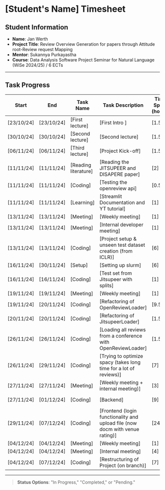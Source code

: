 # [Student's Name] Timesheet

## Student Information

- **Name**: Jan Werth
- **Project Title**: Review Overview Generation for papers through Attitude root-Review request Mapping
- **Mentor**: Sukannya Purkayastha
- **Course**: Data Analysis Software Project Seminar for Natural Language (WiSe 2024/25) / 6 ECTs

---

## Task Progress

| Start      | End        | Task Name            | Task Description                                                             | Time Spent (hours) | Status        |
|------------|------------|----------------------|------------------------------------------------------------------------------|--------------------|---------------|
| [23/10/24] | [23/10/24] | [First lecture]      | [First Intro ]                                                               | [1.5]              | [Completed]   |
| [30/10/24] | [30/10/24] | [Second lecture]     | [Second lecture]                                                             | [1.5]              | [Completed]   | 
| [06/11/24] | [06/11/24] | [Third lecture]      | [Project Kick-off]                                                           | [1.5]              | [Completed]   |
| [11/11/24] | [11/11/24] | [Reading literature] | [Reading the JITSUPEER and DISAPERE paper]                                   | [2]                | [Completed]   |
| [11/11/24] | [11/11/24] | [Coding]             | [Testing the openreview api]                                                 | [0.5]              | [Completed]   |
| [11/11/24] | [11/11/24] | [Learning]           | [Streamlit Documentation and YT tutorial]                                    | [1]                | [Completed]   |
| [13/11/24] | [13/11/24] | [Meeting]            | [Weekly meeting]                                                             | [1]                | [Completed]   |
| [13/11/24] | [13/11/24] | [Meeting]            | [Internal developer meeting]                                                 | [1]                | [Completed]   |
| [13/11/24] | [13/11/24] | [Coding]             | [Project setup & unseen test dataset creation (from ICLR)]                   | [6]                | [Completed]   |
| [16/11/24] | [30/11/24] | [Setup]              | [Setting up slurm]                                                           | [6]                | [In Progess]  |
| [16/11/24] | [16/11/24] | [Coding]             | [Test set from Jitsupeer with splits]                                        | [1]                | [Completed]   |
| [19/11/24] | [19/11/24] | [Meeting]            | [Weekly meeting]                                                             | [1]                | [Completed]   |
| [19/11/24] | [20/11/24] | [Coding]             | [Refactoring of OpenReviewLoader]                                            | [9.5]              | [Completed]   |
| [20/11/24] | [20/11/24] | [Coding]             | [Refactoring of JitsupeerLoader]                                             | [1.5]              | [Pending]     | 
| [26/11/24] | [26/11/24] | [Coding]             | [Loading all reviews from a conference with OpenReviewLoader]                | [1.5]              | [Completed]   |
| [26/11/24] | [29/11/24] | [Coding]             | [Trying to optimize spacy (takes long time for a lot of reviews)]            | [7]                | [Completed]   |
| [27/11/24] | [27/11/24] | [Meeting]            | [Weekly meeting + internal meeting)]                                         | [3]                | [Completed]   |
| [27/11/24] | [01/12/24] | [Coding]             | [Backend]                                                                    | [9]                | [In progress] |
| [29/11/24] | [07/12/24] | [Coding]             | [Frontend (login functionality and upload file (now docm with venue rating)] | [24]               | [Completed]   |
| [04/12/24] | [04/12/24] | [Meeting]            | [Weekly meeting]                                                             | [1]                | [Completed]   |
| [04/12/24] | [04/12/24] | [Meeting]            | [Internal meeting]                                                           | [4]                | [Completed]   |
| [04/12/24] | [07/12/24] | [Coding]             | [Restructuring of Project (on branch)]                                       | [7]                | [In Progress] |


---

> **Status Options**: "In Progress," "Completed," or "Pending."
